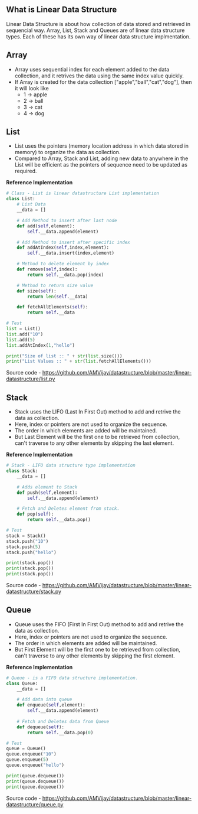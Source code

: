 ## What is Linear Data Structure
Linear Data Structure is about how collection of data stored and retrieved in sequencial way. Array, List, Stack and Queues are of linear data structure types. Each of these has its own way of linear data structure implmentation. 

## Array
* Array uses sequential index for each element added to the data collection, and it retrives the data using the same index value quickly.
* If Array is created for the data collection ["apple","ball","cat","dog"], then it will look like 
	* 1 -> apple
	* 2 -> ball
	* 3 -> cat
	* 4 -> dog

## List
* List uses the pointers (memory location address in which data stored in memory) to organize the data as collection. 
* Compared to Array, Stack and List, adding new data to anywhere in the List will be efficient as the pointers of sequence need to be updated as required. 

**Reference Implementation**
```python
# Class - List is linear datastructure List implementation
class List:
    # List Data
    __data = []

    # Add Method to insert after last node
    def add(self,element):
        self.__data.append(element)

    # Add Method to insert after specific index
    def addAtIndex(self,index,element):
        self.__data.insert(index,element)

    # Method to delete element by index
    def remove(self,index):
        return self.__data.pop(index)

    # Method to return size value
    def size(self):
        return len(self.__data)

    def fetchAllElements(self):
        return self.__data

# Test  
list = List()
list.add("10")
list.add(5)
list.addAtIndex(1,"hello")

print("Size of list :: " + str(list.size()))
print("List Values :: " + str(list.fetchAllElements()))
```
Source code - https://github.com/AMVijay/datastructure/blob/master/linear-datastructure/list.py 

## Stack
* Stack uses the LIFO (Last In First Out) method to add and retrive the data as collection. 
* Here, index or pointers are not used to organize the sequence. 
* The order in which elements are added will be maintained. 
* But Last Element will be the first one to be retrieved from collection, can't traverse to any other elements by skipping the last element. 

**Reference Implementation**
```python
# Stack - LIFO data structure type implementation 
class Stack:
    __data = []

    # Adds element to Stack
    def push(self,element):
        self.__data.append(element)

    # Fetch and Deletes element from stack.
    def pop(self):
        return self.__data.pop()

# Test
stack = Stack()
stack.push("10")
stack.push(5)
stack.push("hello")

print(stack.pop())
print(stack.pop())
print(stack.pop())
```
Source code - https://github.com/AMVijay/datastructure/blob/master/linear-datastructure/stack.py

## Queue
* Queue uses the FIFO (First In First Out) method to add and retrive the data as collection.
* Here, index or pointers are not used to organize the sequence. 
* The order in which elements are added will be maintained. 
* But First Element will be the first one to be retrieved from collection, can't traverse to any other elements by skipping the first element. 

**Reference Implementation** 
```python
# Queue - is a FIFO data structure implementation.
class Queue:
    __data = []

    # Add data into queue
    def enqueue(self,element):
        self.__data.append(element)
    
    # Fetch and Deletes data from Queue
    def dequeue(self):
        return self.__data.pop(0)

# Test
queue = Queue()
queue.enqueue("10")
queue.enqueue(5)
queue.enqueue("hello")

print(queue.dequeue())
print(queue.dequeue())
print(queue.dequeue())
```
Source code - https://github.com/AMVijay/datastructure/blob/master/linear-datastructure/queue.py




